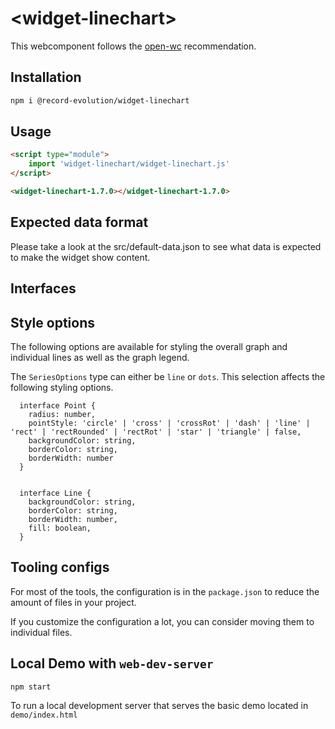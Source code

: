 # \<widget-linechart>

This webcomponent follows the [open-wc](https://github.com/open-wc/open-wc) recommendation.

## Installation

```bash
npm i @record-evolution/widget-linechart
```

## Usage

```html
<script type="module">
    import 'widget-linechart/widget-linechart.js'
</script>

<widget-linechart-1.7.0></widget-linechart-1.7.0>
```

## Expected data format

Please take a look at the src/default-data.json to see what data is expected to make the widget show content.

## Interfaces

## Style options

The following options are available for styling the overall graph and individual lines as well as the graph legend.

The `SeriesOptions` type can either be `line` or `dots`. This selection affects the following styling options.

```
  interface Point {
    radius: number,
    pointStyle: 'circle' | 'cross' | 'crossRot' | 'dash' | 'line' | 'rect' | 'rectRounded' | 'rectRot' | 'star' | 'triangle' | false,
    backgroundColor: string,
    borderColor: string,
    borderWidth: number
  }


  interface Line {
    backgroundColor: string,
    borderColor: string,
    borderWidth: number,
    fill: boolean,
  }
```

## Tooling configs

For most of the tools, the configuration is in the `package.json` to reduce the amount of files in your project.

If you customize the configuration a lot, you can consider moving them to individual files.

## Local Demo with `web-dev-server`

```bash
npm start
```

To run a local development server that serves the basic demo located in `demo/index.html`
